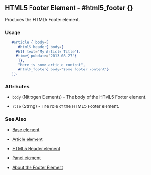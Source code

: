 <!-- dash: #html5_footer | Element | ###:Section -->



## HTML5 Footer Element - #html5_footer {}

  Produces the HTML5 Footer element.

### Usage

```erlang
   #article { body=[
      #html5_header{ body=[
	 #h1{ text="My Article Title"},
	 #time{ pubdate="2013-08-27"}
      ]},
      "Here is some article content",
      #html5_footer{ body="Some footer content"}
   ]}.

```

### Attributes

   * `body` (Nitrogen Elements) - The body of the HTML5 Footer element.

   * `role` (String) - The role of the HTML5 Footer element.

### See Also

 *  [Base element](./element_base.md)

 *  [Article element](article.md)

 *  [HTML5 Header element](html5_header.md)

 *  [Panel element](panel.md)

 *  [About the Footer Element](http://html5doctor.com/the-footer-element/)
